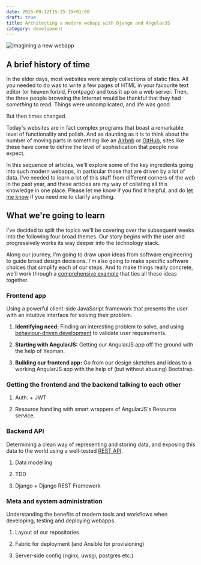 ```yaml
---
date: 2015-09-12T15:25:19+01:00
draft: true
title: Architecting a modern webapp with Django and AngularJS
category: development
---
```


![Imagining a new webapp](/images/blog/computer-sketchbook-camera.jpg "Imagining a new webapp")

## A brief history of time

In the elder days, most websites were simply collections of static files. All you needed to do was to write a few pages of HTML in your favourite text editor (or heaven forbid, Frontpage) and toss it up on a web server. Then, the three people browsing the Internet would be thankful that they had *something* to read. Things were uncomplicated, and life was good.

But then times changed.

Today's websites are in fact complex programs that boast a remarkable level of functionality and polish. And as daunting as it is to think about the number of moving parts in something like an [Airbnb](https://www.airbnb.com/) or [GitHub](https://github.com/), sites like these have come to define the level of sophistication that people now expect.

In this sequence of articles, we'll explore some of the key ingredients going into such modern webapps, in particular those that are driven by a lot of data. I've needed to learn a lot of this stuff from different corners of the web in the past year, and these articles are my way of collating all this knowledge in one place. Please let me know if you find it helpful, and do [let me know](mailto:mail@harishnarayanan.org) if you need me to clarify anything.

## What we're going to learn

I've decided to split the topics we'll be covering over the subsequent weeks into the following four broad themes. Our story begins with the user and progressively works its way deeper into the technology stack.

Along our journey, I'm going to draw upon ideas from software engineering to guide broad design decisions. I'm also going to make specific software choices that simplify each of our steps. And to make things really concrete, we'll work through a [comprehensive example]() that ties all these ideas together.

### Frontend app

Using a powerful client-side JavaScript framework that presents the user with an intuitive interface for solving their problem.

1. **Identifying need:** Finding an interesting problem to solve, and using [behaviour-driven development]() to validate user requirements.

2. **Starting with AngularJS:** Getting our AngularJS app off the ground with the help of Yeoman.

3. **Building our frontend app:** Go from our design sketches and ideas to a working AngularJS app with the help of (but without abusing) Bootstrap.

### Getting the frontend and the backend talking to each other

1. Auth. + JWT

2. Resource handling with smart wrappers of AngularJS's Resource service.

### Backend API

Determining a clean way of representing and storing data, and exposing this data to the world using a well-tested [REST API]().

1. Data modelling

2. TDD

3. Django + Django REST Framework


### Meta and system administration

Understanding the benefits of modern tools and workflows when developing, testing and deploying webapps.

1. Layout of our repositories

2. Fabric for deployment (and Ansible for provisioning)

3. Server-side config (nginx, uwsgi, postgres etc.)




<!-- ## SaaS architecture

## User Stories

## Verification: Test-driven development

## Agile Methods

## Performance, upgrades and practical security -->

<!--

API: Django (REST Framework) + Elasticsearch
Webapp: AngularJS, Bootstrap

1. Going from broad problem requirements to a sketch
2. Converting the sketch to a Bootstrap template
   - Proper usage of Bootstrap
   - Using Yeoman to scaffold it
   - Using BDD to define its spec
3. Using mock data in templates to guide corresponding API endpoints and functionality
4. Using TDD to develop the core API using Django (REST Framework)
5. Communicating between the API and the webapp
   - Authentication
   - Other security: CORS, etc.
6. Search

-->
